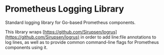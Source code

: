 # Prometheus Logging Library

Standard logging library for Go-based Prometheus components.

This library wraps
[https://github.com/Sirupsen/logrus](https://github.com/Sirupsen/logrus) in
order to add line:file annotations to log lines, as well as to provide common
command-line flags for Prometheus components using it.
